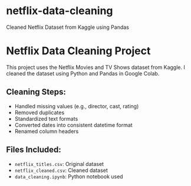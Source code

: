 # netflix-data-cleaning
Cleaned Netflix Dataset from Kaggle using Pandas
# Netflix Data Cleaning Project

This project uses the Netflix Movies and TV Shows dataset from Kaggle. I cleaned the dataset using Python and Pandas in Google Colab.

## Cleaning Steps:
- Handled missing values (e.g., director, cast, rating)
- Removed duplicates
- Standardized text formats
- Converted dates into consistent datetime format
- Renamed column headers

## Files Included:
- `netflix_titles.csv`: Original dataset
- `netflix_cleaned.csv`: Cleaned dataset
- `data_cleaning.ipynb`: Python notebook used
